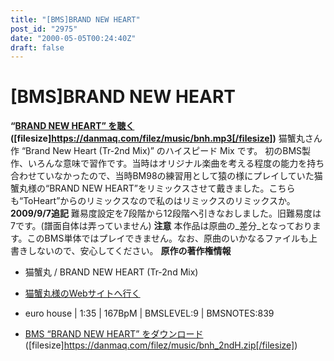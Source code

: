 ```yaml
---
title: "[BMS]BRAND NEW HEART"
post_id: "2975"
date: "2000-05-05T00:24:40Z"
draft: false
---
```


# [BMS]BRAND NEW HEART

**“[BRAND NEW HEART” を聴く](/filez/music/bnh.mp3) ([filesize]https://danmaq.com/filez/music/bnh.mp3[/filesize])** 猫蟹丸さん作 “Brand New Heart (Tr-2nd Mix)” のハイスピード Mix です。 初のBMS製作、いろんな意味で習作です。当時はオリジナル楽曲を考える程度の能力を持ち合わせていなかったので、当時BM98の練習用として猿の様にプレイしていた猫蟹丸様の“BRAND NEW HEART”をリミックスさせて戴きました。こちらも“ToHeart”からのリミックスなので私のはリミックスのリミックスか。  **2009/9/7追記** 難易度設定を7段階から12段階へ引きなおしました。旧難易度は7です。(譜面自体は弄っていません) **注意** 本作品は原曲の_差分_となっております。このBMS単体ではプレイできません。なお、原曲のいかなるファイルも上書きしないので、安心してください。 **原作の著作権情報**

  * 猫蟹丸 / BRAND NEW HEART (Tr-2nd Mix)
  * [猫蟹丸様のWebサイトへ行く](http://knm.sakura.ne.jp/)
  * euro house | 1:35 | 167BpM | BMSLEVEL:9 | BMSNOTES:839  

  * [BMS “BRAND NEW HEART” をダウンロード](/filez/music/bnh_2ndH.zip) ([filesize]https://danmaq.com/filez/music/bnh_2ndH.zip[/filesize])
